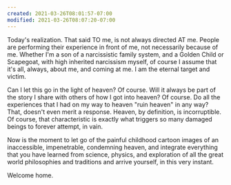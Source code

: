 ```yaml
---
created: 2021-03-26T08:01:57-07:00
modified: 2021-03-26T08:07:20-07:00
---
```


Today's realization. That said TO me, is not always directed AT me. People are performing their experience in front of me, not necessarily because of me. Whether I'm a son of a narcissistic family system, and a Golden Child or Scapegoat, with high inherited narcissism myself, of course I assume that it's all, always, about me, and coming at me. I am the eternal target and victim.

Can I let this go in the light of heaven? Of course. Will it always be part of the story I share with others of how I got into heaven? Of course. Do all the experiences that I had on my way to heaven "ruin heaven" in any way? That, doesn't even merit a response. Heaven, by definition, is incorruptible. Of course, that characteristic is exactly what triggers so many damaged beings to forever attempt, in vain. 

Now is the moment to let go of the painful childhood cartoon images of an inaccessible, impenetrable, condemning heaven, and integrate everything that you have learned from science, physics, and exploration of all the great world philosophies and traditions and arrive yourself, in this very instant.

Welcome home.